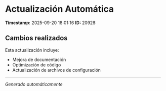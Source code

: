 # Actualización Automática

**Timestamp:** 2025-09-20 18:01:16
**ID:** 20928

## Cambios realizados

Esta actualización incluye:
- Mejora de documentación
- Optimización de código
- Actualización de archivos de configuración

---
*Generado automáticamente*
